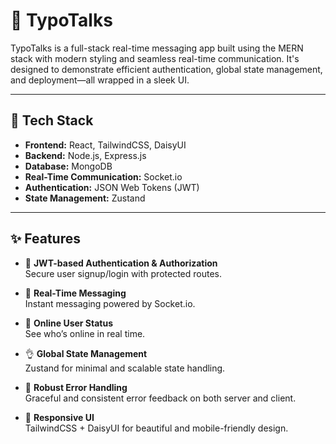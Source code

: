 

# 🚀 TypoTalks

TypoTalks is a full-stack real-time messaging app built using the MERN stack with modern styling and seamless real-time communication. It's designed to demonstrate efficient authentication, global state management, and deployment—all wrapped in a sleek UI.

---

## 🌟 Tech Stack

- **Frontend:** React, TailwindCSS, DaisyUI  
- **Backend:** Node.js, Express.js  
- **Database:** MongoDB  
- **Real-Time Communication:** Socket.io  
- **Authentication:** JSON Web Tokens (JWT)  
- **State Management:** Zustand  


---

## ✨ Features

- 🎃 **JWT-based Authentication & Authorization**  
  Secure user signup/login with protected routes.

- 👾 **Real-Time Messaging**  
  Instant messaging powered by Socket.io.

- 🚀 **Online User Status**  
  See who’s online in real time.

- 👌 **Global State Management**  
  Zustand for minimal and scalable state handling.

- 🐞 **Robust Error Handling**  
  Graceful and consistent error feedback on both server and client.

- 📱 **Responsive UI**  
  TailwindCSS + DaisyUI for beautiful and mobile-friendly design.




